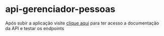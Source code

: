 # api-gerenciador-pessoas

Após subir a aplicação visite [clique aqui](http://localhost:8080/swagger-ui/index.html#/) para ter acesso a documentação da API e testar os endpoints

